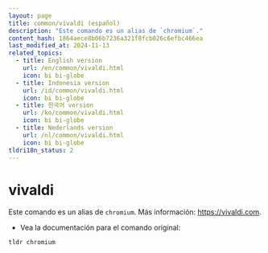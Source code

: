 ```yaml
---
layout: page
title: common/vivaldi (español)
description: "Este comando es un alias de `chromium`."
content_hash: 1864aece8b06b7236a321f8fcb026c6efbc466ea
last_modified_at: 2024-11-13
related_topics:
  - title: English version
    url: /en/common/vivaldi.html
    icon: bi bi-globe
  - title: Indonesia version
    url: /id/common/vivaldi.html
    icon: bi bi-globe
  - title: 한국어 version
    url: /ko/common/vivaldi.html
    icon: bi bi-globe
  - title: Nederlands version
    url: /nl/common/vivaldi.html
    icon: bi bi-globe
tldri18n_status: 2
---
```

# vivaldi

Este comando es un alias de `chromium`.
Más información: <https://vivaldi.com>.

- Vea la documentación para el comando original:

`tldr chromium`
